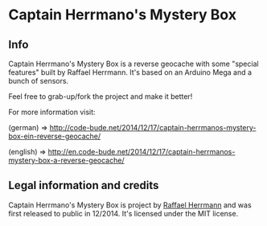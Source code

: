 # Captain Herrmano's Mystery Box

## Info 

Captain Herrmano's Mystery Box is a reverse geocache with some "special features" built by Raffael Herrmann. It's based on an Arduino Mega and a bunch of sensors.

Feel free to grab-up/fork the project and make it better!

For more information visit:

(german) => http://code-bude.net/2014/12/17/captain-herrmanos-mystery-box-ein-reverse-geocache/

(english) => http://en.code-bude.net/2014/12/17/captain-herrmanos-mystery-box-a-reverse-geocache/



## Legal information and credits

Captain Herrmano's Mystery Box is project by [Raffael Herrmann](http://raffaelherrmann.de) and was first released to public in 12/2014. It's licensed under the MIT license.
